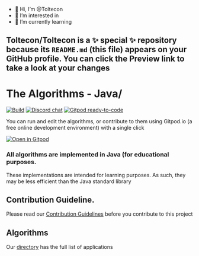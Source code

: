 - 👋 Hi, I’m @Toltecon  
- 👀 I’m interested in                                    
- 🌱 I’m currently learning           
     
Toltecon/Toltecon is a ✨ special ✨ repository because its `README.md` (this file) appears on your GitHub profile.
You can click the Preview link to take a look at your changes
-
# The Algorithms - Java/ 

[![Build](https://github.com/TheAlgorithms/Java/actions/workflows/build.yml/badge.svg?branch=master)](https://github.com/TheAlgorithms/Java/actions/workflows/build.yml)
[![Discord chat](https://img.shields.io/discord/808045925556682782.svg?logo=discord&colorB=7289DA&style=flat-square)](https://discord.gg/c7MnfGFGa6)
[![Gitpod ready-to-code](https://img.shields.io/badge/Gitpod-ready--to--code-blue?logo=gitpod)](https://gitpod.io/#https://github.com/TheAlgorithms/Java)


You can run and edit the algorithms, or contribute to them using Gitpod.io (a free online development environment) with a single click

[![Open in Gitpod](https://gitpod.io/button/open-in-gitpod.svg)](https://gitpod.io/#https://github.com/TheAlgorithms/Java)

### All algorithms are implemented in Java (for educational purposes.
These implementations are intended for learning purposes. As such, they may be less efficient than the Java standard library

## Contribution Guideline.
Please read our [Contribution Guidelines](CONTRIBUTING.md) before you contribute to this project

## Algorithms
Our [directory](DIRECTORY.md) has the full list of applications
